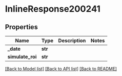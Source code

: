# InlineResponse200241

## Properties
Name | Type | Description | Notes
------------ | ------------- | ------------- | -------------
**_date** | **str** |  | 
**simulate_roi** | **str** |  | 

[[Back to Model list]](../README.md#documentation-for-models) [[Back to API list]](../README.md#documentation-for-api-endpoints) [[Back to README]](../README.md)

